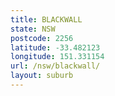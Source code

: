 ```yaml
---
title: BLACKWALL
state: NSW
postcode: 2256
latitude: -33.482123
longitude: 151.331154
url: /nsw/blackwall/
layout: suburb
---
```

